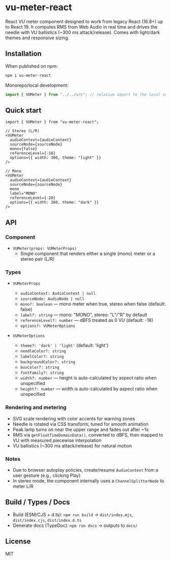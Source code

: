 # vu-meter-react

React VU meter component designed to work from legacy React (16.8+) up to React 19. It computes RMS from Web Audio in real time and drives the needle with VU ballistics (~300 ms attack/release). Comes with light/dark themes and responsive sizing.

## Installation
When published on npm:

```bash
npm i vu-meter-react
```

Monorepo/local development:

```ts
import { VUMeter } from "../../src"; // relative import to the local source
```

## Quick start

```tsx
import { VUMeter } from "vu-meter-react";

// Stereo (L/R)
<VUMeter
  audioContext={audioContext}
  sourceNode={sourceNode}
  mono={false}
  referenceLevel={-18}
  options={{ width: 300, theme: "light" }}
/>

// Mono
<VUMeter
  audioContext={audioContext}
  sourceNode={sourceNode}
  mono
  label="MONO"
  referenceLevel={-20}
  options={{ width: 260, theme: "dark" }}
/>
```

## API

### Component
- `VUMeter(props: VUMeterProps)`
  - Single component that renders either a single (mono) meter or a stereo pair (L/R)

### Types
- `VUMeterProps`
  - `audioContext: AudioContext | null`
  - `sourceNode: AudioNode | null`
  - `mono?: boolean` — mono meter when true, stereo when false (default: false)
  - `label?: string` — mono: "MONO", stereo: "L"/"R" by default
  - `referenceLevel?: number` — dBFS treated as 0 VU (default: -18)
  - `options?: VUMeterOptions`

- `VUMeterOptions`
  - `theme?: 'dark' | 'light'` (default: 'light')
  - `needleColor?: string`
  - `labelColor?: string`
  - `backgroundColor?: string`
  - `boxColor?: string`
  - `fontFamily?: string`
  - `width?: number` — height is auto-calculated by aspect ratio when unspecified
  - `height?: number` — width is auto-calculated by aspect ratio when unspecified

### Rendering and metering
- SVG scale rendering with color accents for warning zones
- Needle is rotated via CSS transform; tuned for smooth animation
- Peak lamp turns on near the upper range and fades out after ~1s
- RMS via `getFloatTimeDomainData()`, converted to dBFS, then mapped to VU with measured piecewise interpolation
- VU ballistics (~300 ms attack/release) for natural motion

### Notes
- Due to browser autoplay policies, create/resume `AudioContext` from a user gesture (e.g., clicking Play)
- In stereo mode, the component internally uses a `ChannelSplitterNode` to meter L/R

## Build / Types / Docs
- Build (ESM/CJS + d.ts): `npm run build` → `dist/index.mjs`, `dist/index.cjs`, `dist/index.d.ts`
- Generate docs (TypeDoc): `npm run docs` → outputs to `docs/`

## License
MIT

